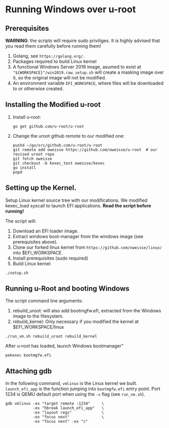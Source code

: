 # Running Windows over u-root

## Prerequisites
**WARNING**: the scripts will require sudo priviliges. It is highly advised that
you read them carefully before running them!

1. Golang, see `https://golang.org/`.
1. Packages required to build Linux kernel
1. A functional Windows Server 2019 image, asumed to exist at
   `"${WORKSPACE}"/win2019.raw`. `setup.sh` will create a masking image over it,
   so the original image will not be modified.
1. An environment variable `EFI_WORKSPACE`, where files will be downloaded to or
   otherwise created.

## Installing the Modified u-root
1.  Install u-root:

    ```shell
    go get github.com/u-root/u-root
    ```

1.  Change the uroot github remote to our modified one:

    ```shell
    pushd ~/go/src/github.com/u-root/u-root
    git remote add oweisse https://github.com/oweisse/u-root  # our revised uroot repo
    git fetch oweisse
    git checkout -b kexec_test oweisse/kexec
    go install
    popd
    ```

## Setting up the Kernel.
Setup Linux kernel source tree with our modifications. We modified
kexec_load syscall to launch EFI applications. **Read the script before running!**

The script will:
1. Download an EFI loader image.
1. Extract windows boot-manager from the windows image (see prerequisites above).
1. Clone our forked linux kernel from `https://github.com/oweisse/linux/`
   into $EFI_WORKSPACE.
1. Install prerequisites (sudo required)
1. Build Linux kernel

```
./setup.sh
```

## Running u-Root and booting Windows
The script command line arguments:
1. rebuild_uroot: will also add bootmgfw.efi, extracted from the Windows image
   to the filesystem.
1. rebuild_kernel: Only necessary if you modified the kernel at
   $EFI_WORKSPACE/linux

```
./run_vm.sh rebuild_uroot rebuild_kernel
```

After u-root has loaded, launch Windows bootmanager"
```
pekexec bootmgfw.efi
```

## Attaching gdb
In the following command, `vmlinux` is the Linux kernel we built.
`launch_efi_app` is the function jumping into `bootmgfw.efi` entry point.
Port 1234 is QEMU default port when using the `-s` flag (see `run_vm.sh`).
```
gdb vmlinux -ex "target remote :1234"     \
            -ex "hbreak launch_efi_app"   \
            -ex "layout regs"             \
            -ex "focus next"              \
            -ex "focus next" -ex "c"
```

